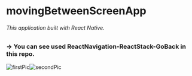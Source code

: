 # movingBetweenScreenApp
###### This application built with React Native.

### -> You can see used ReactNavigation-ReactStack-GoBack in this repo. 

![firstPic](https://user-images.githubusercontent.com/92105996/214130667-3bae8d5a-9674-4342-9d67-3f8fb75adac9.png)![secondPic](https://user-images.githubusercontent.com/92105996/214130688-c420a221-7963-4f04-840b-6b56894cdfa0.png)

